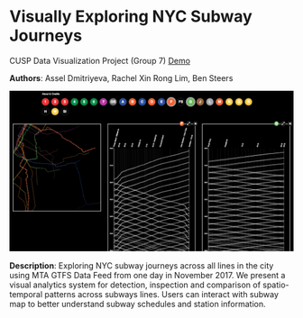 # Visually Exploring NYC Subway Journeys
CUSP Data Visualization Project (Group 7) [Demo](http://subways.pythonanywhere.com/)

**Authors**: Assel Dmitriyeva, Rachel Xin Rong Lim, Ben Steers

![NYC Subways Banner Image](nyc-subways-banner.png)

**Description**: Exploring NYC subway journeys across all lines in the city using MTA GTFS Data Feed from one day in November 2017. We present a visual analytics system for detection, inspection and comparison of spatio-temporal patterns across subways lines. Users can interact with subway map to better understand subway schedules and station information. 

